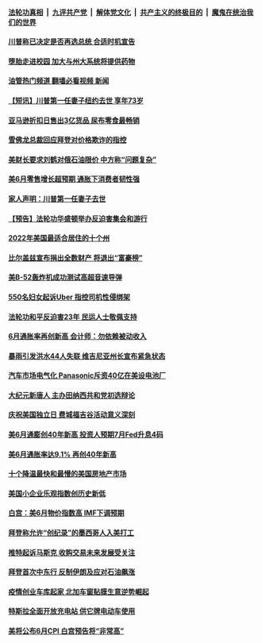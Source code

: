 ####  [法轮功真相](../../../../basic/blob/master/README.md?t=07161902) &nbsp;|&nbsp; [九评共产党](../../../../9ping.md/blob/master/README.md?t=07161902) &nbsp;|&nbsp; [解体党文化](../../../../jtdwh.md/blob/master/README.md?t=07161902)  &nbsp;|&nbsp; [共产主义的终极目的](../../../../gczydzjmd.md/blob/master/README.md?t=07161902) &nbsp;|&nbsp; [魔鬼在统治我们的世界](../../../../mgztzwmdsj.md/blob/master/README.md?t=07161902) 

#### [川普称已决定是否再选总统 合适时机宣告](../pages/prog203/a103480308.md?t=07161902) 

#### [堕胎走进校园 加大与州大系统将提供药物](../pages/prog203/a103480020.md?t=07161902) 

#### [油管热门频道 翻墙必看视频 新闻](http://45.76.130.85:81/youtube.html?07161902)

#### [【短讯】川普第一任妻子纽约去世 享年73岁](../pages/prog203/a103480042.md?t=07161902) 

#### [亚马逊折扣日售出3亿货品 尿布零食最畅销](../pages/prog203/a103480111.md?t=07161902) 

#### [雪佛龙总裁回应拜登对价格欺诈的指控](../pages/prog203/a103480117.md?t=07161902) 

#### [美财长要求刘鹤对俄石油限价 中方称“问题复杂”](../pages/prog203/a103480092.md?t=07161902) 

#### [美6月零售增长超预期 通胀下消费者韧性强](../pages/prog203/a103479970.md?t=07161902) 

#### [家人声明：川普第一任妻子去世](../pages/prog203/a103479971.md?t=07161902) 

#### [【预告】法轮功华盛顿举办反迫害集会和游行](../pages/prog203/a103479965.md?t=07161902) 

#### [2022年美国最适合居住的十个州](../pages/prog203/a103479853.md?t=07161902) 

#### [比尔盖兹宣布捐出全数财产 将退出“富豪榜”](../pages/prog203/a103479610.md?t=07161902) 

#### [美B-52轰炸机成功测试高超音速导弹](../pages/prog203/a103479498.md?t=07161902) 

#### [550名妇女起诉Uber 指控司机性侵绑架](../pages/prog203/a103479430.md?t=07161902) 

#### [法轮功和平反迫害23年 民运人士敬佩支持](../pages/prog203/a103479040.md?t=07161902) 

#### [6月通胀率再创新高 会计师：勿依赖被动收入](../pages/prog203/a103479038.md?t=07161902) 

#### [暴雨引发洪水44人失联 维吉尼亚州长宣布紧急状态](../pages/prog203/a103478991.md?t=07161902) 

#### [汽车市场电气化 Panasonic斥资40亿在美设电池厂](../pages/prog203/a103478935.md?t=07161902) 

#### [大纪元新唐人 主办田纳西共和党初选辩论](../pages/prog203/a103478847.md?t=07161902) 

#### [庆祝美国独立日 费城福吉谷活动意义深刻](../pages/prog203/a103478868.md?t=07161902) 

#### [美6月通膨创40年新高 投资人预期7月Fed升息4码](../pages/prog203/a103478815.md?t=07161902) 

#### [美6月通胀率达9.1% 再创40年新高](../pages/prog203/a103478666.md?t=07161902) 

#### [十个降温最快和最慢的美国房地产市场](../pages/prog203/a103478640.md?t=07161902) 

#### [美国小企业乐观指数创历史新低](../pages/prog203/a103478619.md?t=07161902) 

#### [白宫：美6月物价指数高 IMF下调预期](../pages/prog203/a103478527.md?t=07161902) 

#### [拜登称允许“创纪录”的墨西哥人入美打工](../pages/prog203/a103478580.md?t=07161902) 

#### [推特起诉马斯克 收购交易未来发展受关注](../pages/prog203/a103478519.md?t=07161902) 

#### [拜登首次中东行 反制伊朗及应对石油飙涨](../pages/prog203/a103478515.md?t=07161902) 

#### [疫情创业车库起家 北加车窗贴膜生意逆势崛起](../pages/prog203/a103478231.md?t=07161902) 

#### [特斯拉全面开放充电站 供它牌电动车使用](../pages/prog203/a103478219.md?t=07161902) 

#### [美将公布6月CPI 白宫预告将“非常高”](../pages/prog203/a103478029.md?t=07161902) 

<img src='http://gfw-breaker.win/goodnews/indexes/prog203.md' width='0px' height='0px'/>
